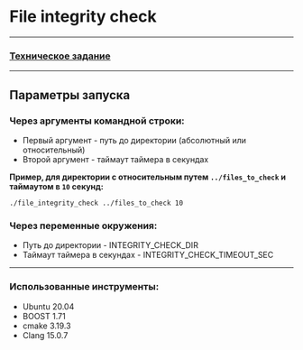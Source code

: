 # File integrity check

---
### [Техническое задание](ТЗ.pdf)

---

## Параметры запуска

### Через аргументы командной строки:
- Первый аргумент - путь до директории (абсолютный или относительный)
- Второй аргумент - таймаут таймера в секундах

**Пример, для директории с относительным путем `../files_to_check` и таймаутом в `10` секунд:**
```
./file_integrity_check ../files_to_check 10
```
### Через переменные окружения:
- Путь до директории - INTEGRITY_CHECK_DIR
- Таймаут таймера в секундах - INTEGRITY_CHECK_TIMEOUT_SEC

---

### Использованные инструменты:
- Ubuntu 20.04
- BOOST 1.71
- cmake 3.19.3
- Clang 15.0.7